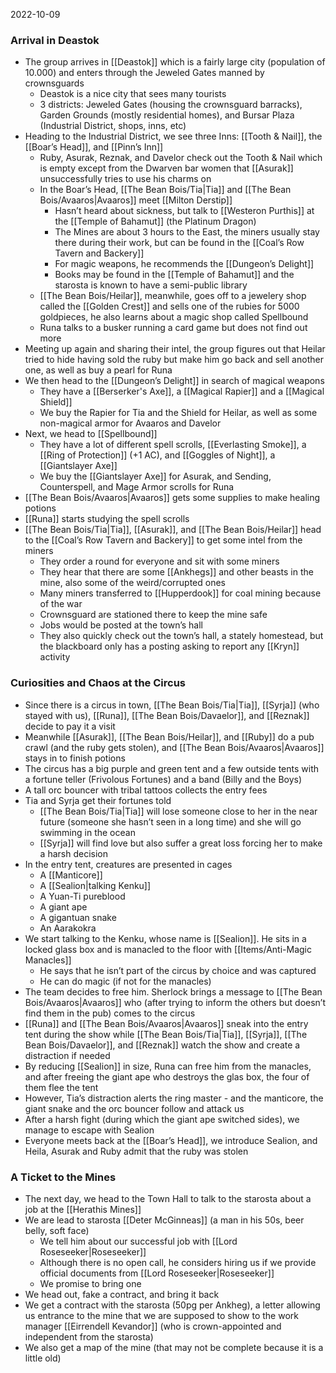 2022-10-09

### Arrival in Deastok
- The group arrives in [[Deastok]] which is a fairly large city (population of 10.000) and enters through the Jeweled Gates manned by crownsguards
	- Deastok is a nice city that sees many tourists
	- 3 districts: Jeweled Gates (housing the crownsguard barracks), Garden Grounds (mostly residential homes), and Bursar Plaza (Industrial District, shops, inns, etc)
- Heading to the Industrial District, we see three Inns: [[Tooth & Nail]], the [[Boar’s Head]], and [[Pinn’s Inn]]
	- Ruby, Asurak, Reznak, and Davelor check out the Tooth & Nail which is empty except from the Dwarven bar women that [[Asurak]] unsuccessfully tries to use his charms on
	- In the Boar’s Head, [[The Bean Bois/Tia|Tia]] and [[The Bean Bois/Avaaros|Avaaros]] meet [[Milton Derstip]]
		- Hasn’t heard about sickness, but talk to [[Westeron Purthis]] at the [[Temple of Bahamut]] (the Platinum Dragon)
		- The Mines are about 3 hours to the East, the miners usually stay there during their work, but can be found in the [[Coal’s Row Tavern and Backery]]
		- For magic weapons, he recommends the [[Dungeon’s Delight]]
		- Books may be found in the [[Temple of Bahamut]] and the starosta is known to have a semi-public library
	- [[The Bean Bois/Heilar]], meanwhile, goes off to a jewelery shop called the [[Golden Crest]] and sells one of the rubies for 5000 goldpieces, he also learns about a magic shop called Spellbound
	- Runa talks to a busker running a card game but does not find out more
- Meeting up again and sharing their intel, the group figures out that Heilar tried to hide having sold the ruby but make him go back and sell another one, as well as buy a pearl for Runa
- We then head to the [[Dungeon’s Delight]] in search of magical weapons
	- They have a [[Berserker's Axe]], a [[Magical Rapier]] and a [[Magical Shield]]
	- We buy the Rapier for Tia and the Shield for Heilar, as well as some non-magical armor for Avaaros and Davelor
- Next, we head to [[Spellbound]]
	- They have a lot of different spell scrolls, [[Everlasting Smoke]], a [[Ring of Protection]] (+1 AC), and [[Goggles of Night]], a [[Giantslayer Axe]]
	- We buy the [[Giantslayer Axe]] for Asurak, and Sending, Counterspell, and Mage Armor scrolls for Runa
- [[The Bean Bois/Avaaros|Avaaros]] gets some supplies to make healing potions
- [[Runa]] starts studying the spell scrolls
- [[The Bean Bois/Tia|Tia]], [[Asurak]], and [[The Bean Bois/Heilar]] head to the [[Coal’s Row Tavern and Backery]] to get some intel from the miners
	- They order a round for everyone and sit with some miners
	- They hear that there are some [[Ankhegs]] and other beasts in the mine, also some of the weird/corrupted ones
	- Many miners transferred to [[Hupperdook]] for coal mining because of the war
	- Crownsguard are stationed there to keep the mine safe
	- Jobs would be posted at the town’s hall
	- They also quickly check out the town’s hall, a stately homestead, but the blackboard only has a posting asking to report any [[Kryn]] activity

### Curiosities and Chaos at the Circus
- Since there is a circus in town, [[The Bean Bois/Tia|Tia]], [[Syrja]] (who stayed with us), [[Runa]], [[The Bean Bois/Davaelor]], and [[Reznak]] decide to pay it a visit
- Meanwhile [[Asurak]], [[The Bean Bois/Heilar]], and [[Ruby]] do a pub crawl (and the ruby gets stolen), and [[The Bean Bois/Avaaros|Avaaros]] stays in to finish potions
- The circus has a big purple and green tent and a few outside tents with a fortune teller (Frivolous Fortunes) and a band (Billy and the Boys)
- A tall orc bouncer with tribal tattoos collects the entry fees
- Tia and Syrja get their fortunes told
	- [[The Bean Bois/Tia|Tia]] will lose someone close to her in the near future (someone she hasn’t seen in a long time) and she will go swimming in the ocean
	- [[Syrja]] will find love but also suffer a great loss forcing her to make a harsh decision
- In the entry tent, creatures are presented in cages
	- A [[Manticore]]
	- A [[Sealion|talking Kenku]]
	- A Yuan-Ti pureblood
	- A giant ape
	- A gigantuan snake
	- An Aarakokra
- We start talking to the Kenku, whose name is [[Sealion]]. He sits in a locked glass box and is manacled to the floor with [[Items/Anti-Magic Manacles]]
	- He says that he isn’t part of the circus by choice and was captured
	- He can do magic (if not for the manacles)
- The team decides to free him. Sherlock brings a message to [[The Bean Bois/Avaaros|Avaaros]] who (after trying to inform the others but doesn’t find them in the pub) comes to the circus
- [[Runa]] and [[The Bean Bois/Avaaros|Avaaros]] sneak into the entry tent during the show while [[The Bean Bois/Tia|Tia]], [[Syrja]], [[The Bean Bois/Davaelor]], and [[Reznak]] watch the show and create a distraction if needed
- By reducing [[Sealion]] in size, Runa can free him from the manacles, and after freeing the giant ape who destroys the glas box, the four of them flee the tent
- However, Tia’s distraction alerts the ring master - and the manticore, the giant snake and the orc bouncer follow and attack us
- After a harsh fight (during which the giant ape switched sides), we manage to escape with Sealion
- Everyone meets back at the [[Boar’s Head]], we introduce Sealion, and Heila, Asurak and Ruby admit that the ruby was stolen

### A Ticket to the Mines
- The next day, we head to the Town Hall to talk to the starosta about a job at the [[Herathis Mines]]
- We are lead to starosta [[Deter McGinneas]] (a man in his 50s, beer belly, soft face)
	- We tell him about our successful job with [[Lord Roseseeker|Roseseeker]]
	- Although there is no open call, he considers hiring us if we provide official documents from [[Lord Roseseeker|Roseseeker]]
	- We promise to bring one
- We head out, fake a contract, and bring it back
- We get a contract with the starosta (50pg per Ankheg), a letter allowing us entrance to the mine that we are supposed to show to the work manager [[Eirrendell Kevandor]] (who is crown-appointed and independent from the starosta)
- We also get a map of the mine (that may not be complete because it is a little old)
